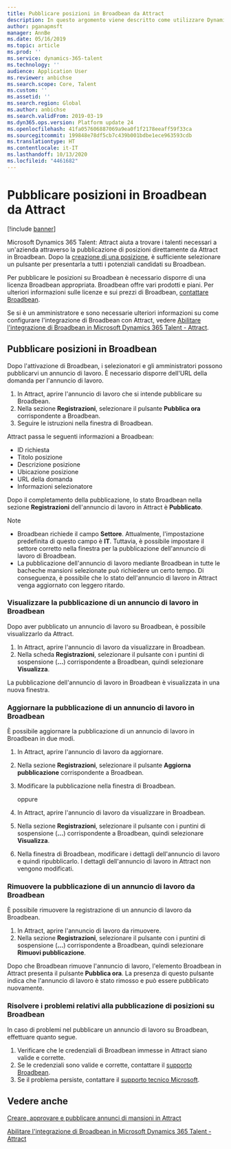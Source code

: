 ```yaml
---
title: Pubblicare posizioni in Broadbean da Attract
description: In questo argomento viene descritto come utilizzare Dynamics 365 Talent - Attract per pubblicare posizioni su Broadbean
author: pganapmsft
manager: AnnBe
ms.date: 05/16/2019
ms.topic: article
ms.prod: ''
ms.service: dynamics-365-talent
ms.technology: ''
audience: Application User
ms.reviewer: anbichse
ms.search.scope: Core, Talent
ms.custom: ''
ms.assetid: ''
ms.search.region: Global
ms.author: anbichse
ms.search.validFrom: 2019-03-19
ms.dyn365.ops.version: Platform update 24
ms.openlocfilehash: 41fa057606887069a9ea0f1f2178eeaff59f33ca
ms.sourcegitcommit: 199848e78df5cb7c439b001bdbe1ece963593cdb
ms.translationtype: HT
ms.contentlocale: it-IT
ms.lasthandoff: 10/13/2020
ms.locfileid: "4461682"
---
```

# <a name="post-jobs-to-broadbean-from-attract"></a>Pubblicare posizioni in Broadbean da Attract

[!include [banner](includes/banner.md)]

Microsoft Dynamics 365 Talent: Attract aiuta a trovare i talenti necessari a un'azienda attraverso la pubblicazione di posizioni direttamente da Attract in Broadbean. Dopo la [creazione di una posizione](./creating-jobs-attract.md), è sufficiente selezionare un pulsante per presentarla a tutti i potenziali candidati su Broadbean.

Per pubblicare le posizioni su Broadbean è necessario disporre di una licenza Broadbean appropriata. Broadbean offre vari prodotti e piani. Per ulteriori informazioni sulle licenze e sui prezzi di Broadbean, [contattare Broadbean](https://www.broadbean.com/contact-us/).

Se si è un amministratore e sono necessarie ulteriori informazioni su come configurare l'integrazione di Broadbean con Attract, vedere [Abilitare l'integrazione di Broadbean in Microsoft Dynamics 365 Talent - Attract](./attract-admin-job-board-settings.md).

## <a name="post-jobs-to-broadbean"></a>Pubblicare posizioni in Broadbean

Dopo l'attivazione di Broadbean, i selezionatori e gli amministratori possono pubblicarvi un annuncio di lavoro. È necessario disporre dell'URL della domanda per l'annuncio di lavoro.

1. In Attract, aprire l'annuncio di lavoro che si intende pubblicare su Broadbean.
2. Nella sezione **Registrazioni**, selezionare il pulsante **Pubblica ora** corrispondente a Broadbean.
3. Seguire le istruzioni nella finestra di Broadbean.

Attract passa le seguenti informazioni a Broadbean:

- ID richiesta
- Titolo posizione
- Descrizione posizione
- Ubicazione posizione
- URL della domanda
- Informazioni selezionatore

Dopo il completamento della pubblicazione, lo stato Broadbean nella sezione **Registrazioni** dell'annuncio di lavoro in Attract è **Pubblicato**.

> [!NOTE]
> - Broadbean richiede il campo **Settore**. Attualmente, l'impostazione predefinita di questo campo è **IT**. Tuttavia, è possibile impostare il settore corretto nella finestra per la pubblicazione dell'annuncio di lavoro di Broadbean.
> - La pubblicazione dell'annuncio di lavoro mediante Broadbean in tutte le bacheche mansioni selezionate può richiedere un certo tempo. Di conseguenza, è possibile che lo stato dell'annuncio di lavoro in Attract venga aggiornato con leggero ritardo.

### <a name="view-a-broadbean-job-posting"></a>Visualizzare la pubblicazione di un annuncio di lavoro in Broadbean

Dopo aver pubblicato un annuncio di lavoro su Broadbean, è possibile visualizzarlo da Attract.

1. In Attract, aprire l'annuncio di lavoro da visualizzare in Broadbean.
2. Nella scheda **Registrazioni**, selezionare il pulsante con i puntini di sospensione (**...**) corrispondente a Broadbean, quindi selezionare **Visualizza**.

La pubblicazione dell'annuncio di lavoro in Broadbean è visualizzata in una nuova finestra.

### <a name="update-a-broadbean-job-posting"></a>Aggiornare la pubblicazione di un annuncio di lavoro in Broadbean

È possibile aggiornare la pubblicazione di un annuncio di lavoro in Broadbean in due modi.

1. In Attract, aprire l'annuncio di lavoro da aggiornare.
2. Nella sezione **Registrazioni**, selezionare il pulsante **Aggiorna pubblicazione** corrispondente a Broadbean.
3. Modificare la pubblicazione nella finestra di Broadbean.

    oppure

1. In Attract, aprire l'annuncio di lavoro da visualizzare in Broadbean.
2. Nella sezione **Registrazioni**, selezionare il pulsante con i puntini di sospensione (**...**) corrispondente a Broadbean, quindi selezionare **Visualizza**.
3. Nella finestra di Broadbean, modificare i dettagli dell'annuncio di lavoro e quindi ripubblicarlo. I dettagli dell'annuncio di lavoro in Attract non vengono modificati.

### <a name="remove-a-broadbean-job-posting"></a>Rimuovere la pubblicazione di un annuncio di lavoro da Broadbean

È possibile rimuovere la registrazione di un annuncio di lavoro da Broadbean.

1. In Attract, aprire l'annuncio di lavoro da rimuovere.
2. Nella sezione **Registrazioni**, selezionare il pulsante con i puntini di sospensione (**...**) corrispondente a Broadbean, quindi selezionare **Rimuovi pubblicazione**.

Dopo che Broadbean rimuove l'annuncio di lavoro, l'elemento Broadbean in Attract presenta il pulsante **Pubblica ora**. La presenza di questo pulsante indica che l'annuncio di lavoro è stato rimosso e può essere pubblicato nuovamente.

### <a name="troubleshoot-job-posting-to-broadbean"></a>Risolvere i problemi relativi alla pubblicazione di posizioni su Broadbean

In caso di problemi nel pubblicare un annuncio di lavoro su Broadbean, effettuare quanto segue.

1. Verificare che le credenziali di Broadbean immesse in Attract siano valide e corrette.
2. Se le credenziali sono valide e corrette, contattare il [supporto Broadbean](https://www.broadbean.com/resources/support/).
3. Se il problema persiste, contattare il [supporto tecnico Microsoft](./talent-support.md).

## <a name="see-also"></a>Vedere anche

[Creare, approvare e pubblicare annunci di mansioni in Attract](./creating-jobs-attract.md)

[Abilitare l'integrazione di Broadbean in Microsoft Dynamics 365 Talent - Attract](./attract-admin-job-board-settings.md)
